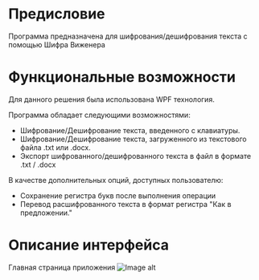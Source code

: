 # Предисловие
Программа предназначена для шифрования/дешифрования текста с помощью Шифра Виженера

# Функциональные возможности
Для данного решения была использована WPF технология.

Программа обладает следующими возможностями:
- Шифрование/Дешифрование текста, введенного с клавиатуры.
- Шифрование/Дешифрование текста, загруженного из текстового файла .txt или .docx.
- Экспорт шифрованного/дешифрованного текста в файл в формате .txt / .docx

В качестве дополнительных опций, доступных пользователю:
- Сохранение регистра букв после выполнения операции
- Перевод расшифрованного текста в формат регистра "Как в предложении."

# Описание интерфейса
Главная страница приложения
![Image alt](https://github.com/Mur-mur/Kurs_WPF/blob/master/Description%20Pictures/MainWindow.png)

